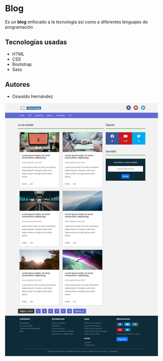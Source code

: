﻿# Blog

Es un **blog** enfocado a la tecnología así como a diferentes lenguajes de programación


## Tecnologías usadas
- HTML
- CSS
- Bootstrap
- Sass

## Autores
- Oswaldo Hernández


![screenshot of gh pr status](https://github.com/V0100LNET/Blog-tecnologia/blob/master/img/UI-blog.png)


